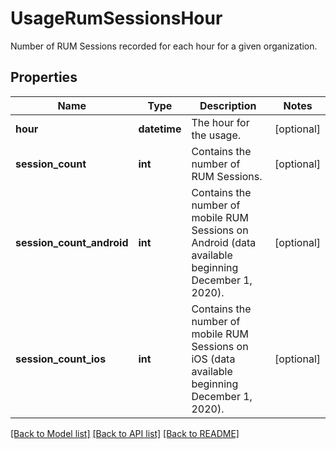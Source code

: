 # UsageRumSessionsHour

Number of RUM Sessions recorded for each hour for a given organization.
## Properties
Name | Type | Description | Notes
------------ | ------------- | ------------- | -------------
**hour** | **datetime** | The hour for the usage. | [optional] 
**session_count** | **int** | Contains the number of RUM Sessions. | [optional] 
**session_count_android** | **int** | Contains the number of mobile RUM Sessions on Android (data available beginning December 1, 2020). | [optional] 
**session_count_ios** | **int** | Contains the number of mobile RUM Sessions on iOS (data available beginning December 1, 2020). | [optional] 

[[Back to Model list]](README.md#documentation-for-models) [[Back to API list]](README.md#documentation-for-api-endpoints) [[Back to README]](README.md)


